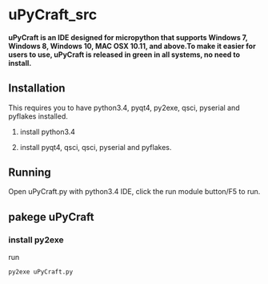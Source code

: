 # uPyCraft_src
#### uPyCraft is an IDE designed for micropython that supports Windows 7, Windows 8, Windows 10, MAC OSX 10.11, and above.To make it easier for users to use, uPyCraft is released in green in all systems, no need to install.

## Installation
This requires you to have python3.4, pyqt4, py2exe, qsci, pyserial and pyflakes installed.

1. install python3.4

2. install pyqt4, qsci, qsci, pyserial and pyflakes.

## Running
Open uPyCraft.py with python3.4 IDE, click the run module button/F5 to run.

## pakege uPyCraft

### install py2exe
run 
```
py2exe uPyCraft.py
```
